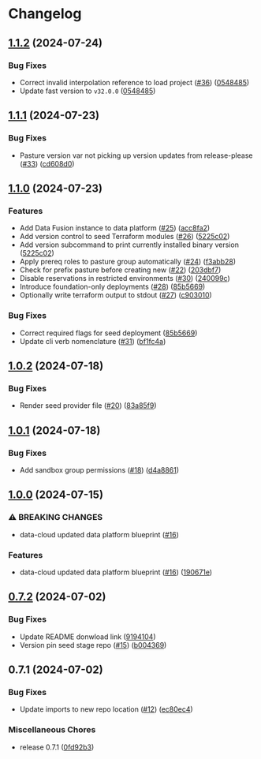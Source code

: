 # Changelog

## [1.1.2](https://github.com/GoogleCloudPlatform/pastures-poc-toolkit/compare/v1.1.1...v1.1.2) (2024-07-24)


### Bug Fixes

* Correct invalid interpolation reference to load project ([#36](https://github.com/GoogleCloudPlatform/pastures-poc-toolkit/issues/36)) ([0548485](https://github.com/GoogleCloudPlatform/pastures-poc-toolkit/commit/0548485ec0aaef51e82988037a116dae54befa5f))
* Update fast version to `v32.0.0` ([0548485](https://github.com/GoogleCloudPlatform/pastures-poc-toolkit/commit/0548485ec0aaef51e82988037a116dae54befa5f))

## [1.1.1](https://github.com/GoogleCloudPlatform/pastures-poc-toolkit/compare/v1.1.0...v1.1.1) (2024-07-23)


### Bug Fixes

* Pasture version var not picking up version updates from release-please ([#33](https://github.com/GoogleCloudPlatform/pastures-poc-toolkit/issues/33)) ([cd608d0](https://github.com/GoogleCloudPlatform/pastures-poc-toolkit/commit/cd608d0f1c303af74b98f1df8727befe6f044129))

## [1.1.0](https://github.com/GoogleCloudPlatform/pastures-poc-toolkit/compare/v1.0.2...v1.1.0) (2024-07-23)


### Features

* Add Data Fusion instance to data platform ([#25](https://github.com/GoogleCloudPlatform/pastures-poc-toolkit/issues/25)) ([acc8fa2](https://github.com/GoogleCloudPlatform/pastures-poc-toolkit/commit/acc8fa2793123265f39435eeb1e86233e5a2a0d7))
* Add version control to seed Terraform modules ([#26](https://github.com/GoogleCloudPlatform/pastures-poc-toolkit/issues/26)) ([5225c02](https://github.com/GoogleCloudPlatform/pastures-poc-toolkit/commit/5225c02c37af1385f667e180a4cef50958c3acdb))
* Add version subcommand to print currently installed binary version ([5225c02](https://github.com/GoogleCloudPlatform/pastures-poc-toolkit/commit/5225c02c37af1385f667e180a4cef50958c3acdb))
* Apply prereq roles to pasture group automatically ([#24](https://github.com/GoogleCloudPlatform/pastures-poc-toolkit/issues/24)) ([f3abb28](https://github.com/GoogleCloudPlatform/pastures-poc-toolkit/commit/f3abb2804719b2607c00654be40a7fb366f66b25))
* Check for prefix pasture before creating new ([#22](https://github.com/GoogleCloudPlatform/pastures-poc-toolkit/issues/22)) ([203dbf7](https://github.com/GoogleCloudPlatform/pastures-poc-toolkit/commit/203dbf7f9599cfa511a344e64329ca7764b1e8c3))
* Disable reservations in restricted environments ([#30](https://github.com/GoogleCloudPlatform/pastures-poc-toolkit/issues/30)) ([240099c](https://github.com/GoogleCloudPlatform/pastures-poc-toolkit/commit/240099c8b800a7655d39253daf0224fdb2603fe5))
* Introduce foundation-only deployments ([#28](https://github.com/GoogleCloudPlatform/pastures-poc-toolkit/issues/28)) ([85b5669](https://github.com/GoogleCloudPlatform/pastures-poc-toolkit/commit/85b56696975fbf47bea0a47743328ba4acd9de8b))
* Optionally write terraform output to stdout ([#27](https://github.com/GoogleCloudPlatform/pastures-poc-toolkit/issues/27)) ([c903010](https://github.com/GoogleCloudPlatform/pastures-poc-toolkit/commit/c903010ed9a738c83313159be5aaf04510354c27))


### Bug Fixes

* Correct required flags for seed deployment ([85b5669](https://github.com/GoogleCloudPlatform/pastures-poc-toolkit/commit/85b56696975fbf47bea0a47743328ba4acd9de8b))
* Update cli verb nomenclature ([#31](https://github.com/GoogleCloudPlatform/pastures-poc-toolkit/issues/31)) ([bf1fc4a](https://github.com/GoogleCloudPlatform/pastures-poc-toolkit/commit/bf1fc4a05a1c0f811923adcebae2b4b36f23bfb8))

## [1.0.2](https://github.com/GoogleCloudPlatform/pastures-poc-toolkit/compare/v1.0.1...v1.0.2) (2024-07-18)


### Bug Fixes

* Render seed provider file ([#20](https://github.com/GoogleCloudPlatform/pastures-poc-toolkit/issues/20)) ([83a85f9](https://github.com/GoogleCloudPlatform/pastures-poc-toolkit/commit/83a85f952518d864085f9bde2f4e5078ee01cb51))

## [1.0.1](https://github.com/GoogleCloudPlatform/pastures-poc-toolkit/compare/v1.0.0...v1.0.1) (2024-07-18)


### Bug Fixes

* Add sandbox group permissions ([#18](https://github.com/GoogleCloudPlatform/pastures-poc-toolkit/issues/18)) ([d4a8861](https://github.com/GoogleCloudPlatform/pastures-poc-toolkit/commit/d4a8861a29e2c0a79a9d19f142574465e1be8540))

## [1.0.0](https://github.com/GoogleCloudPlatform/pastures-poc-toolkit/compare/v0.7.2...v1.0.0) (2024-07-15)


### ⚠ BREAKING CHANGES

* data-cloud updated data platform blueprint ([#16](https://github.com/GoogleCloudPlatform/pastures-poc-toolkit/issues/16))

### Features

* data-cloud updated data platform blueprint ([#16](https://github.com/GoogleCloudPlatform/pastures-poc-toolkit/issues/16)) ([190671e](https://github.com/GoogleCloudPlatform/pastures-poc-toolkit/commit/190671ed48f9445374aa9ea1cccc923238de4a04))

## [0.7.2](https://github.com/GoogleCloudPlatform/pastures-poc-toolkit/compare/v0.7.1...v0.7.2) (2024-07-02)


### Bug Fixes

* Update README donwload link ([9194104](https://github.com/GoogleCloudPlatform/pastures-poc-toolkit/commit/91941048bfeab342427c958d95e58820c68af975))
* Version pin seed stage repo ([#15](https://github.com/GoogleCloudPlatform/pastures-poc-toolkit/issues/15)) ([b004369](https://github.com/GoogleCloudPlatform/pastures-poc-toolkit/commit/b004369136e753ecf09b2c8646f3fc13bd1eb835))

## 0.7.1 (2024-07-02)


### Bug Fixes

* Update imports to new repo location ([#12](https://github.com/GoogleCloudPlatform/pastures-poc-toolkit/issues/12)) ([ec80ec4](https://github.com/GoogleCloudPlatform/pastures-poc-toolkit/commit/ec80ec41e3b38f27e7f3893b21435a23b0e0e401))


### Miscellaneous Chores

* release 0.7.1 ([0fd92b3](https://github.com/GoogleCloudPlatform/pastures-poc-toolkit/commit/0fd92b3f50fd83fc990560a37fd68ec9a5482722))
